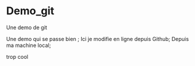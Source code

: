 # Demo_git
Une demo de git

Une demo qui se passe bien ;
Ici je modifie en ligne depuis Github;
Depuis ma machine local;

trop cool
